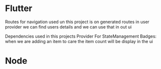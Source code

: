 





# Flutter


Routes for navigation used un this project is on generated routes 
in user provider we can find users details and we can use that in out ui


Dependencies used in this projects
Provider For StateManagement
Badges: when we are adding an item to care the item count will be display in the ui

# Node